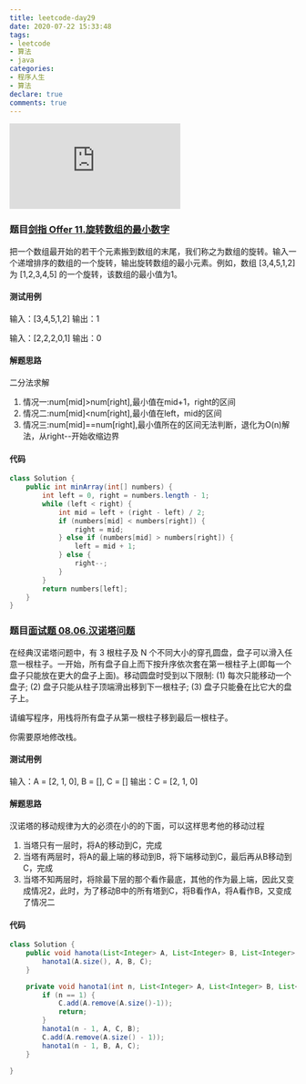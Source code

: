 ```yaml
---
title: leetcode-day29
date: 2020-07-22 15:33:48
tags:
- leetcode
- 算法
- java
categories:
- 程序人生
- 算法
declare: true
comments: true
---
```


![图片](http://api.mtyqx.cn/api/random.php?461)
<!-- more -->


### 题目[剑指 Offer 11.旋转数组的最小数字](https://leetcode-cn.com/problems/xuan-zhuan-shu-zu-de-zui-xiao-shu-zi-lcof/)
把一个数组最开始的若干个元素搬到数组的末尾，我们称之为数组的旋转。输入一个递增排序的数组的一个旋转，输出旋转数组的最小元素。例如，数组 [3,4,5,1,2] 为 [1,2,3,4,5] 的一个旋转，该数组的最小值为1。 


#### 测试用例
输入：[3,4,5,1,2]
输出：1

输入：[2,2,2,0,1]
输出：0

#### 解题思路
二分法求解
1. 情况一:num[mid]>num[right],最小值在mid+1，right的区间
2. 情况二:num[mid]<num[right],最小值在left，mid的区间
3. 情况三:num[mid]==num[right],最小值所在的区间无法判断，退化为O(n)解法，从right--开始收缩边界

#### 代码
```java
class Solution {
    public int minArray(int[] numbers) {
        int left = 0, right = numbers.length - 1;
        while (left < right) {
            int mid = left + (right - left) / 2;
            if (numbers[mid] < numbers[right]) {
                right = mid;
            } else if (numbers[mid] > numbers[right]) {
                left = mid + 1;
            } else {
                right--;
            }
        }
        return numbers[left];
    }
}
```


### 题目[面试题 08.06.汉诺塔问题]()
在经典汉诺塔问题中，有 3 根柱子及 N 个不同大小的穿孔圆盘，盘子可以滑入任意一根柱子。一开始，所有盘子自上而下按升序依次套在第一根柱子上(即每一个盘子只能放在更大的盘子上面)。移动圆盘时受到以下限制:
(1) 每次只能移动一个盘子;
(2) 盘子只能从柱子顶端滑出移到下一根柱子;
(3) 盘子只能叠在比它大的盘子上。

请编写程序，用栈将所有盘子从第一根柱子移到最后一根柱子。

你需要原地修改栈。


#### 测试用例
输入：A = [2, 1, 0], B = [], C = []
 输出：C = [2, 1, 0]
#### 解题思路
汉诺塔的移动规律为大的必须在小的的下面，可以这样思考他的移动过程
1. 当塔只有一层时，将A的移动到C，完成
2. 当塔有两层时，将A的最上端的移动到B，将下端移动到C，最后再从B移动到C，完成
3. 当塔不知两层时，将除最下层的那个看作最底，其他的作为最上端，因此又变成情况2，此时，为了移动B中的所有塔到C，将B看作A，将A看作B，又变成了情况二

#### 代码

```java
class Solution {
    public void hanota(List<Integer> A, List<Integer> B, List<Integer> C) {
        hanota1(A.size(), A, B, C);
    }

    private void hanota1(int n, List<Integer> A, List<Integer> B, List<Integer> C) {
        if (n == 1) {
            C.add(A.remove(A.size()-1));
            return;
        }
        hanota1(n - 1, A, C, B);
        C.add(A.remove(A.size() - 1));
        hanota1(n - 1, B, A, C);
    }

}
```